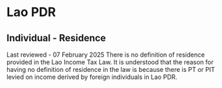 # Lao PDR
## Individual - Residence
Last reviewed - 07 February 2025
There is no definition of residence provided in the Lao Income Tax Law.
It is understood that the reason for having no definition of residence in the law is because there is PT or PIT levied on income derived by foreign individuals in Lao PDR.
